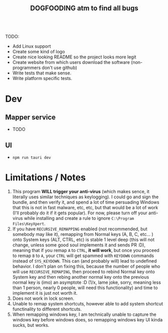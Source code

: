 ## <p style="text-align: center;">DOGFOODING atm to find all bugs</p>

<br/>
<br/>

TODO:

- Add Linux support
- Create some kind of logo
- Create nice looking README so the project looks more legit
- Create website from which users download the software (non-programmers don't use github)
- Write tests that make sense.
- Write platform specific tests.

# Dev

## Mapper service

- TODO

## UI

- `npm run tauri dev`

# Limitations / Notes

1. This program **WILL trigger your anti-virus** (which makes sence, it literally uses similar techniques as keylogging). I could go and sign the bundle, and then verify it, and spend a lot of time persuading Windows that this is not in fast malware, etc, etc, but that would be a lot of work (I'll probably do it if it gets popular). For now, please turn off your anti-virus while installing and create a rule to ignore `C:\Program Files\KeyXpert`.
2. If you have `RECURSIVE_REMAPPING` enabled (not recommended, but somebody may like it), remapping from Normal keys (A, B, C, etc... ) onto
   System keys (ALT, CTRL, etc) is stable 1 level deep (this will not change, unless some good soul implements it and sends PR :D),
   meaning that if you remap `A` to `CTRL`, **it will work**, but once you proceed to remap `B` to `A`, your `CTRL` will
   get spammed with `KEYDOWN` commands instead of `SYS_KEYDOWN`. This can (and probably will) lead to undefined behavior. I don't plan on
   fixing this, because the number of people who will use `RECURSIVE_REMAPING`, then proceed to rebind Normal key onto System key and then
   rebing another normal key onto the previous normal key is (imo) an asymptote :D (1/x, lame joke, sorry, meaning less than 1 person, nearly 0 people, will need this functionality) and time to implement it is just not worth it.
3. Does not work in lock screen.
4. Unable to remap system shortcuts, however able to add system shortcut functinality to different shortcuts.
5. When remapping windows key, I am technically unable to capture the windows key before windows does, so remapping windows key UI kinda sucks, but works.
